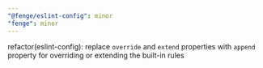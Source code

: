 ```yaml
---
"@fenge/eslint-config": minor
"fenge": minor
---
```


refactor(eslint-config): replace `override` and `extend` properties with `append` property for overriding or extending the built-in rules
